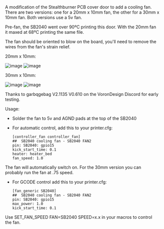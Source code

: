 A modification of the Stealthburner PCB cover door to add a cooling fan. There are two versions: one for a 20mm x 10mm fan, the other for a 30mm x 10mm fan. Both versions use a 5v fan.

Pre-fan, the SB2040 went over 90ºC printing this door. With the 20mm fan it maxed at 68ºC printing the same file.

The fan should be oriented to blow on the board, you'll need to remove the wires from the fan's strain relief.

20mm x 10mm:

![image](https://github.com/allenrowand/voron_mods/blob/main/v2.4/SB2040%20Fan%20Door/images/image_01.jpg)
![image](https://github.com/allenrowand/voron_mods/blob/main/v2.4/SB2040%20Fan%20Door/images/image_02.jpg)

30mm x 10mm:

![image](https://github.com/allenrowand/voron_mods/blob/main/v2.4/SB2040%20Fan%20Door/images/image_03.JPG)
![image](https://github.com/allenrowand/voron_mods/blob/main/v2.4/SB2040%20Fan%20Door/images/image_04.JPG)



Thanks to garbqgebag V2.1135 V0.610 on the VoronDesign Discord for early testing.

Usage:
- Solder the fan to 5v and AGND pads at the top of the SB2040
- For automatic control, add this to your printer.cfg:
    
    ```
    [controller_fan controller_fan]
    ##  SB2040 cooling fan - SB2040 FAN2
    pin: SB2040: gpio15
    kick_start_time: 0.1
    heater: heater_bed
    fan_speed: 1.0
    ```

The fan will automatically switch on. For the 30mm version you can probably run the fan at .75 speed.

- For GCODE control add this to your printer.cfg:
    ```
    [fan_generic SB2040]
    ##  SB2040 cooling fan - SB2040 FAN2
    pin: SB2040: gpio15
    max_power: 1.0
    kick_start_time: 0.1
    ```

Use SET_FAN_SPEED FAN=SB2040 SPEED=x.x in your macros to control the fan.